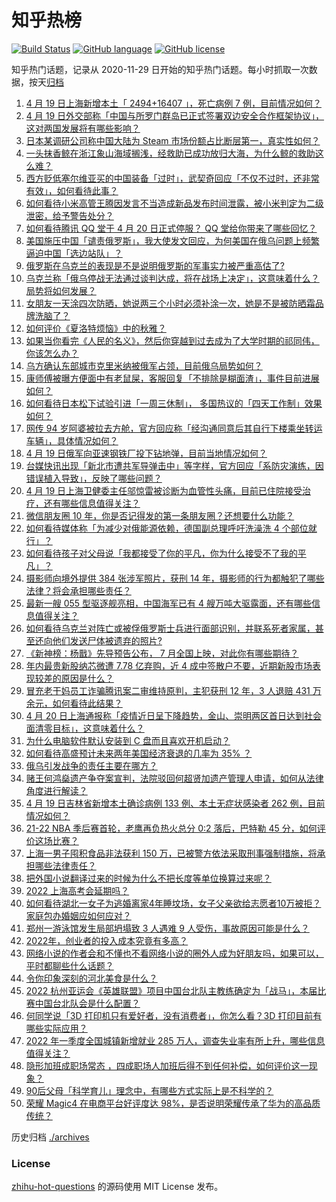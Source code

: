 # 知乎热榜
[![Build Status](https://github.com/ToWeLong/zhihu-hot-questions/workflows/CI/badge.svg)](https://github.com/ToWeLong/zhihu-hot-questions/actions)
[![GitHub language](https://img.shields.io/badge/language-golang-orange.svg)](https://golang.org/)
[![GitHub license](https://img.shields.io/github/license/ToWeLong/zhihu-hot-questions)](https://github.com/ToWeLong/zhihu-hot-questions/blob/main/LICENSE)

知乎热门话题，记录从 2020-11-29 日开始的知乎热门话题。每小时抓取一次数据，按天[归档](./archives)

<!-- BEGIN -->

1. [4 月 19 日上海新增本土「 2494+16407 」，死亡病例 7 例，目前情况如何？](https://www.zhihu.com/question/528981864)
1. [4 月 19 日外交部称「中国与所罗门群岛已正式签署双边安全合作框架协议」，这对两国发展将有哪些影响？](https://www.zhihu.com/question/528994683)
1. [日本某调研公司称中国大陆为 Steam 市场份额占比断层第一，真实性如何？](https://www.zhihu.com/question/528879369)
1. [一头抹香鲸在浙江象山海域搁浅，经救助已成功放归大海，为什么鲸的救助这么难？](https://www.zhihu.com/question/528863353)
1. [西方贬低塞尔维亚买的中国装备「过时」，武契奇回应「不仅不过时，还非常有效」，如何看待此事？](https://www.zhihu.com/question/528908996)
1. [如何看待小米高管王腾因发言不当造成新品发布时间泄露，被小米判定为二级泄密，给予警告处分？](https://www.zhihu.com/question/528867881)
1. [如何看待腾讯 QQ 堂于 4 月 20 日正式停服？ QQ 堂给你带来了哪些回忆？](https://www.zhihu.com/question/528997351)
1. [美国施压中国「谴责俄罗斯」，我大使发文回应，为何美国在俄乌问题上频繁逼迫中国「选边站队」？](https://www.zhihu.com/question/528866013)
1. [俄罗斯在乌克兰的表现是不是说明俄罗斯的军事实力被严重高估了?](https://www.zhihu.com/question/528633319)
1. [乌克兰称「俄乌停战无法通过谈判达成，将在战场上决定」，这意味着什么？局势将如何发展？](https://www.zhihu.com/question/528997084)
1. [女朋友一天涂四次防晒，她说两三个小时必须补涂一次，她是不是被防晒霜品牌洗脑了？](https://www.zhihu.com/question/528644336)
1. [如何评价《夏洛特烦恼》中的秋雅？](https://www.zhihu.com/question/37002656)
1. [如果当你看完《人民的名义》，然后你穿越到过去成为了大学时期的祁同伟，你该怎么办？](https://www.zhihu.com/question/521307633)
1. [乌方确认东部城市克里米纳被俄军占领，目前俄乌局势如何？](https://www.zhihu.com/question/529020520)
1. [康师傅被曝方便面中有老鼠屎，客服回复「不排除是糊面渣」，事件目前进展如何？](https://www.zhihu.com/question/529038804)
1. [如何看待日本松下试验引进「一周三休制」， 多国热议的「四天工作制」效果如何？](https://www.zhihu.com/question/528995918)
1. [网传 94 岁阿婆被拉去方舱，官方回应称「经沟通同意后其自行下楼乘坐转运车辆」，具体情况如何？](https://www.zhihu.com/question/528925705)
1. [4 月 19 日俄军向亚速钢铁厂投下钻地弹，目前当地情况如何？](https://www.zhihu.com/question/528803519)
1. [台媒快讯出现「新北市遭共军导弹击中」等字样，官方回应「系防灾演练，因错误植入导致」，反映了哪些问题？](https://www.zhihu.com/question/529035757)
1. [4 月 19 日上海卫健委主任邬惊雷被诊断为血管性头痛，目前已住院接受治疗，还有哪些信息值得关注？](https://www.zhihu.com/question/529030590)
1. [微信朋友圈 10 年，你是否记得发的第一条朋友圈？还想要什么功能？](https://www.zhihu.com/question/528981184)
1. [如何看待媒体称「为减少对俄能源依赖，德国副总理呼吁洗澡洗 4 个部位就行」？](https://www.zhihu.com/question/528984842)
1. [如何看待孩子对父母说「我都接受了你的平凡，你为什么接受不了我的平凡」？](https://www.zhihu.com/question/518015811)
1. [摄影师向境外提供 384 张涉军照片，获刑 14 年，摄影师的行为都触犯了哪些法律？将会承担哪些责任？](https://www.zhihu.com/question/528426131)
1. [最新一艘 055 型驱逐舰亮相，中国海军已有 4 艘万吨大驱露面，还有哪些信息值得关注？](https://www.zhihu.com/question/529035099)
1. [如何看待乌克兰对阵亡或被俘俄罗斯士兵进行面部识别，并联系死者家属，甚至还向他们发送尸体被遗弃的照片?](https://www.zhihu.com/question/528698055)
1. [《新神榜：杨戬》先导预告公布， 7 月全国上映，对此你有哪些期待？](https://www.zhihu.com/question/528592118)
1. [年内最贵新股纳芯微遭 7.78 亿弃购，近 4 成中签散户不要，近期新股市场表现较差的原因是什么？](https://www.zhihu.com/question/528614847)
1. [冒充老干妈员工诈骗腾讯案二审维持原判，主犯获刑 12 年，3 人退赔 431 万余元，如何看待此结果？](https://www.zhihu.com/question/528997078)
1. [4 月 20 日上海通报称「疫情近日呈下降趋势，金山、崇明两区首日达到社会面清零目标」，这意味着什么？](https://www.zhihu.com/question/528999375)
1. [为什么电脑软件默认安装到 C 盘而且喜欢开机启动？](https://www.zhihu.com/question/527625452)
1. [如何看待高盛预计未来两年美国经济衰退的几率为 35% ？](https://www.zhihu.com/question/528594650)
1. [俄乌引发战争的责任主要在哪方？](https://www.zhihu.com/question/528974792)
1. [赌王何鸿燊遗产争夺案宣判，法院驳回何超贤加遗产管理人申请，如何从法律角度进行解读？](https://www.zhihu.com/question/529036186)
1. [4 月 19 日吉林省新增本土确诊病例 133 例、本土无症状感染者 262 例，目前情况如何？](https://www.zhihu.com/question/528990252)
1. [21-22 NBA 季后赛首轮，老鹰再负热火总分 0:2 落后，巴特勒 45 分，如何评价这场比赛？](https://www.zhihu.com/question/528979829)
1. [上海一男子囤积食品非法获利 150 万，已被警方依法采取刑事强制措施，将承担哪些法律责任？](https://www.zhihu.com/question/528858034)
1. [把外国小说翻译过来的时候为什么不把长度等单位换算过来呢？](https://www.zhihu.com/question/525578540)
1. [2022 上海高考会延期吗？](https://www.zhihu.com/question/521441083)
1. [如何看待湖北一女子为逃婚离家4年睡坟场，女子父亲欲给志愿者10万被拒？家庭包办婚姻应如何应对？](https://www.zhihu.com/question/528505232)
1. [郑州一游泳馆发生局部坍塌致 3 人遇难 9 人受伤，事故原因可能是什么？](https://www.zhihu.com/question/528645488)
1. [2022年，创业者的投入成本究竟有多高？](https://www.zhihu.com/question/528917788)
1. [网络小说的作者会和不懂也不看网络小说的圈外人成为好朋友吗，如果可以，平时都聊些什么话题？](https://www.zhihu.com/question/528568149)
1. [令你印象深刻的河北美食是什么？](https://www.zhihu.com/question/48876499)
1. [2022 杭州亚运会《英雄联盟》项目中国台北队主教练确定为「战马」，本届比赛中国台北队会是什么配置？](https://www.zhihu.com/question/528638513)
1. [何同学说「3D 打印机只有爱好者，没有消费者」，你怎么看？3D 打印目前有哪些实际应用？](https://www.zhihu.com/question/528591948)
1. [2022 年一季度全国城镇新增就业 285 万人，调查失业率有所上升，哪些信息值得关注？](https://www.zhihu.com/question/528605058)
1. [隐形加班成职场常态 ，四成职场人加班后得不到任何补偿，如何评价这一现象？](https://www.zhihu.com/question/528715595)
1. [90后父母「科学育儿」理念中，有哪些方式实际上是不科学的？](https://www.zhihu.com/question/528851635)
1. [荣耀 Magic4 在电商平台好评度达 98%，是否说明荣耀传承了华为的高品质传统？](https://www.zhihu.com/question/525438392)

<!-- END -->

历史归档 [./archives](./archives)


### License
[zhihu-hot-questions](https://github.com/towelong/zhihu-hot-questions) 的源码使用 MIT License 发布。